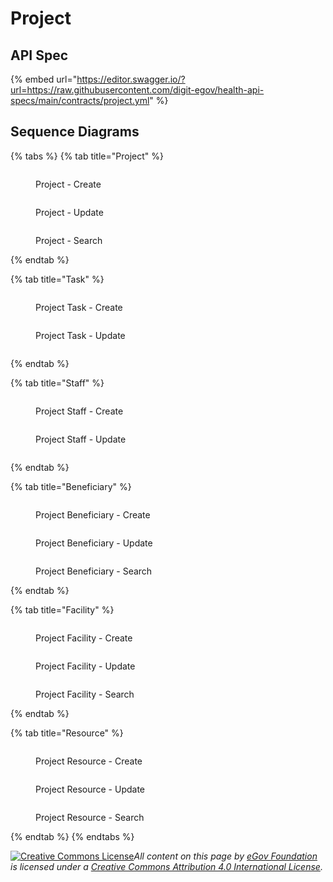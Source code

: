 # Project

## API Spec

{% embed url="https://editor.swagger.io/?url=https://raw.githubusercontent.com/digit-egov/health-api-specs/main/contracts/project.yml" %}

## Sequence Diagrams

{% tabs %}
{% tab title="Project" %}
<figure><img src="../../../.gitbook/assets/project_create.png" alt=""><figcaption><p>Project - Create</p></figcaption></figure>



<figure><img src="../../../.gitbook/assets/project_update.png" alt=""><figcaption><p>Project - Update</p></figcaption></figure>



<figure><img src="../../../.gitbook/assets/project_search.png" alt=""><figcaption><p>Project - Search</p></figcaption></figure>


{% endtab %}

{% tab title="Task" %}
<figure><img src="../../../.gitbook/assets/project_task_create.png" alt=""><figcaption><p>Project Task - Create</p></figcaption></figure>

<figure><img src="../../../.gitbook/assets/project_task_update.png" alt=""><figcaption><p>Project Task - Update</p></figcaption></figure>

<figure><img src="../../../.gitbook/assets/project_task_search.png" alt=""><figcaption></figcaption></figure>
{% endtab %}

{% tab title="Staff" %}
<figure><img src="../../../.gitbook/assets/project_staff_create.png" alt=""><figcaption><p>Project Staff - Create</p></figcaption></figure>

<figure><img src="../../../.gitbook/assets/project_staff_update.png" alt=""><figcaption><p>Project Staff - Update</p></figcaption></figure>

<figure><img src="../../../.gitbook/assets/project_staff_search.png" alt=""><figcaption></figcaption></figure>
{% endtab %}

{% tab title="Beneficiary" %}
<figure><img src="../../../.gitbook/assets/project_beneficiary_create.png" alt=""><figcaption><p>Project Beneficiary - Create</p></figcaption></figure>

<figure><img src="../../../.gitbook/assets/project_beneficiary_update.png" alt=""><figcaption><p>Project Beneficiary - Update</p></figcaption></figure>

<figure><img src="../../../.gitbook/assets/project_beneficiary_search.png" alt=""><figcaption><p>Project Beneficiary - Search</p></figcaption></figure>
{% endtab %}

{% tab title="Facility" %}
<figure><img src="../../../.gitbook/assets/project_facility_create.png" alt=""><figcaption><p>Project Facility - Create</p></figcaption></figure>

<figure><img src="../../../.gitbook/assets/project_facility_update.png" alt=""><figcaption><p>Project Facility - Update</p></figcaption></figure>

<figure><img src="../../../.gitbook/assets/project_facility_search.png" alt=""><figcaption><p>Project Facility - Search</p></figcaption></figure>
{% endtab %}

{% tab title="Resource" %}
<figure><img src="../../../.gitbook/assets/project_resource_create.png" alt=""><figcaption><p>Project Resource - Create</p></figcaption></figure>

<figure><img src="../../../.gitbook/assets/project_resource_update.png" alt=""><figcaption><p>Project Resource - Update</p></figcaption></figure>

<figure><img src="../../../.gitbook/assets/project_resource_search.png" alt=""><figcaption><p>Project Resource - Search</p></figcaption></figure>
{% endtab %}
{% endtabs %}



[![Creative Commons License](https://i.creativecommons.org/l/by/4.0/80x15.png)_​_](http://creativecommons.org/licenses/by/4.0/)_All content on this page by_ [_eGov Foundation_](https://egov.org.in/) _is licensed under a_ [_Creative Commons Attribution 4.0 International License_](http://creativecommons.org/licenses/by/4.0/)_._
